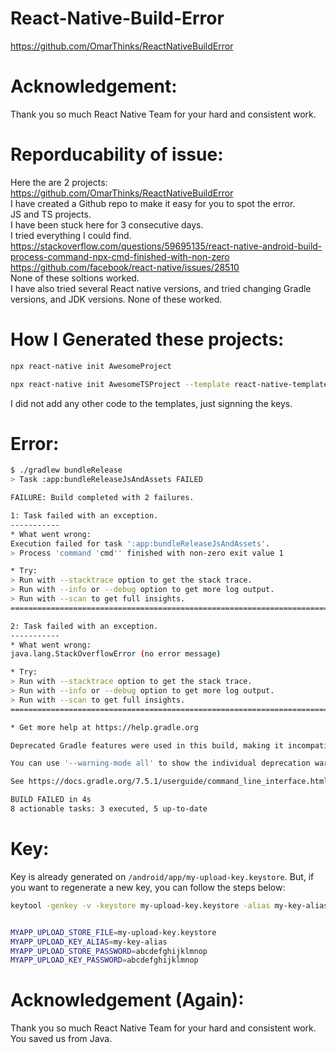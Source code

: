 # React-Native-Build-Error

https://github.com/OmarThinks/ReactNativeBuildError

# Acknowledgement:

Thank you so much React Native Team for your hard and consistent work.

# Reporducability of issue:

Here the are 2 projects: https://github.com/OmarThinks/ReactNativeBuildError  
I have created a Github repo to make it easy for you to spot the error.  
JS and TS projects.  
I have been stuck here for 3 consecutive days.  
I tried everything I could find.  
https://stackoverflow.com/questions/59695135/react-native-android-build-process-command-npx-cmd-finished-with-non-zero
https://github.com/facebook/react-native/issues/28510  
None of these soltions worked.  
I have also tried several React native versions, and tried changing Gradle versions, and JDK versions. None of these worked.

# How I Generated these projects:

```bash
npx react-native init AwesomeProject
```

```bash
npx react-native init AwesomeTSProject --template react-native-template-typescript
```

I did not add any other code to the templates, just signning the keys.

# Error:

```bash
$ ./gradlew bundleRelease
> Task :app:bundleReleaseJsAndAssets FAILED

FAILURE: Build completed with 2 failures.

1: Task failed with an exception.
-----------
* What went wrong:
Execution failed for task ':app:bundleReleaseJsAndAssets'.
> Process 'command 'cmd'' finished with non-zero exit value 1

* Try:
> Run with --stacktrace option to get the stack trace.
> Run with --info or --debug option to get more log output.
> Run with --scan to get full insights.
==============================================================================

2: Task failed with an exception.
-----------
* What went wrong:
java.lang.StackOverflowError (no error message)

* Try:
> Run with --stacktrace option to get the stack trace.
> Run with --info or --debug option to get more log output.
> Run with --scan to get full insights.
==============================================================================

* Get more help at https://help.gradle.org

Deprecated Gradle features were used in this build, making it incompatible with Gradle 8.0.

You can use '--warning-mode all' to show the individual deprecation warnings and determine if they come from your own scripts or plugins.

See https://docs.gradle.org/7.5.1/userguide/command_line_interface.html#sec:command_line_warnings

BUILD FAILED in 4s
8 actionable tasks: 3 executed, 5 up-to-date
```

# Key:

Key is already generated on `/android/app/my-upload-key.keystore`. But, if you want to regenerate a new key, you can follow the steps below:

```bash
keytool -genkey -v -keystore my-upload-key.keystore -alias my-key-alias -keyalg RSA -keysize 2048 -validity 10000


MYAPP_UPLOAD_STORE_FILE=my-upload-key.keystore
MYAPP_UPLOAD_KEY_ALIAS=my-key-alias
MYAPP_UPLOAD_STORE_PASSWORD=abcdefghijklmnop
MYAPP_UPLOAD_KEY_PASSWORD=abcdefghijklmnop
```

# Acknowledgement (Again):

Thank you so much React Native Team for your hard and consistent work.  
You saved us from Java.
